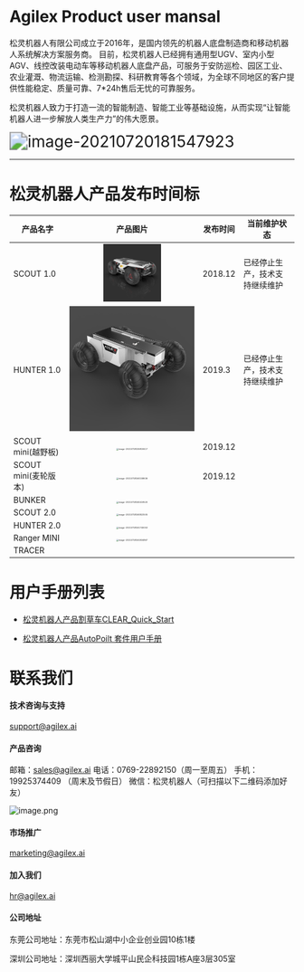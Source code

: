 # Agilex Product user mansal 

松灵机器人有限公司成立于2016年，是国内领先的机器人底盘制造商和移动机器人系统解决方案服务商。 目前，松灵机器人已经拥有通用型UGV、室内小型AGV、线控改装电动车等移动机器人底盘产品，可服务于安防巡检、园区工业、农业灌溉、物流运输、检测勘探、科研教育等各个领域，为全球不同地区的客户提供性能稳定、质量可靠、7*24h售后无忧的可靠服务。

松灵机器人致力于打造一流的智能制造、智能工业等基础设施，从而实现“让智能机器人进一步解放人类生产力”的伟大愿景。

<img src="https://github.com/agilexrobotics/agilex.io/blob/master/image/image-20210720181547923.png" alt="image-20210720181547923" style="zoom:200%;" />

------

# 松灵机器人产品发布时间标

| 产品名字             |                           产品图片                           | 发布时间 | 当前维护状态                   |
| -------------------- | :----------------------------------------------------------: | -------- | ------------------------------ |
| SCOUT 1.0            | <img src="/image/SCOUT%201.0.png" style="zoom: 10%;" /> | 2018.12  | 已经停止生产，技术支持继续维护 |
| HUNTER 1.0           | <img src="image/HUNTER1_0.png" style="zoom:80%;" /> | 2019.3   | 已经停止生产，技术支持继续维护 |
| SCOUT mini(越野板)   | <img src="C:\Users\zhiqiang.xie\Desktop\AgileX\Code\Agile-Product-UserManual\image\scout mini.png" alt="image-20210728155819417" style="zoom:25%;" /> | 2019.12  |                                |
| SCOUT mini(麦轮版本) | <img src="C:\Users\zhiqiang.xie\Desktop\AgileX\Code\Agile-Product-UserManual\image\scout mini_omni.png" alt="image-20210728160158636" style="zoom: 25%;" /> | 2019.12  |                                |
| BUNKER               | <img src="C:\Users\zhiqiang.xie\Desktop\AgileX\Code\Agile-Product-UserManual\image\bunker" alt="image-20210728160419520" style="zoom: 25%;" /> |          |                                |
| SCOUT 2.0            | <img src="C:\Users\zhiqiang.xie\AppData\Roaming\Typora\typora-user-images\image-20210728160822505.png" alt="image-20210728160822505" style="zoom: 25%;" /> |          |                                |
| HUNTER 2.0           | <img src="C:\Users\zhiqiang.xie\Desktop\AgileX\Code\Agile-Product-UserManual\image\hunter2" alt="image-20210728161740053" style="zoom:25%;" /> |          |                                |
| Ranger MINI          | <img src="C:\Users\zhiqiang.xie\Desktop\AgileX\Code\Agile-Product-UserManual\image\rangermini" alt="image-20210728161834867" style="zoom:25%;" /> |          |                                |
| TRACER               |                                                              |          |                                |







# 用户手册列表

* [松灵机器人产品割草车CLEAR_Quick_Start](https://agilexrobotics.gitbook.io/agilex/)

* [松灵机器人产品AutoPoilt 套件用户手册](https://agilexrobotics.gitbook.io/clear-yong-hu-shou-ce/)



# 联系我们

#### 技术咨询与支持

support@agilex.ai

#### 产品咨询

邮箱：sales@agilex.ai
电话：0769-22892150（周一至周五）
手机：19925374409  （周末及节假日）
微信：松灵机器人（可扫描以下二维码添加好友）

![image.png](C:\Users\zhiqiang.xie\Desktop\AgileX\Code\Agile-Product-UserManual\image\qr_code)



#### 市场推广

marketing@agilex.ai

#### 加入我们

hr@agilex.ai

#### 公司地址

东莞公司地址：东莞市松山湖中小企业创业园10栋1楼

深圳公司地址：深圳西丽大学城平山民企科技园1栋A座3层305室
